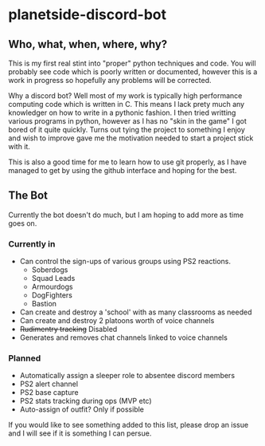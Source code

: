 # planetside-discord-bot
 
## Who, what, when, where, why?

This is my first real stint into "proper" python techniques and code. You will 
probably see code which is poorly written or documented, however this is a work
in progress so hopefully any problems will be corrected. 

Why a discord bot? Well most of my work is typically high performance computing
code which is written in C. This means I lack prety much any knowledger on how 
to write in a pythonic fashion. I then tried writting various programs in
python, however as I has no "skin in the game" I got bored of it quite quickly.
Turns out tying the project to something I enjoy and wish to improve gave me 
the motivation needed to start a project stick with it. 

This is also a good time for me to learn how to use git properly, as I have
managed to get by using the github interface and hoping for the best.

## The Bot

Currently the bot doesn't do much, but I am hoping to add more as time goes on.

### Currently in
- Can control the sign-ups of various groups using PS2 reactions. 
    - Soberdogs
    - Squad Leads
    - Armourdogs
    - DogFighters
    - Bastion 
- Can create and destroy a 'school' with as many classrooms as needed
- Can create and destroy 2 platoons worth of voice channels
- ~~Rudimentry tracking~~ Disabled
- Generates and removes chat channels linked to voice channels

### Planned

- Automatically assign a sleeper role to absentee discord members
- PS2 alert channel
- PS2 base capture
- PS2 stats tracking during ops (MVP etc)
- Auto-assign of outfit? Only if possible

If you would like to see something added to this list, please drop an issue and
I will see if it is something I can persue.

